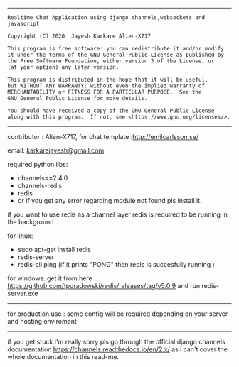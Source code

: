 *******************************************************************************
    Realtime Chat Application using django channels,websockets and javascript
    
    Copyright (C) 2020  Jayesh Karkare Alien-X717

    This program is free software: you can redistribute it and/or modify
    it under the terms of the GNU General Public License as published by
    the Free Software Foundation, either version 3 of the License, or
    (at your option) any later version.

    This program is distributed in the hope that it will be useful,
    but WITHOUT ANY WARRANTY; without even the implied warranty of
    MERCHANTABILITY or FITNESS FOR A PARTICULAR PURPOSE.  See the
    GNU General Public License for more details.

    You should have received a copy of the GNU General Public License
    along with this program.  If not, see <https://www.gnu.org/licenses/>.

***************************
contributor : Alien-X717, for chat template :http://emilcarlsson.se/

email: karkarejayesh@gmail.com

required python libs:
*    channels==2.4.0
*    channels-redis
*    redis
*    or if you get any error regarding module not found pls install it.

if you want to use redis as a channel layer
redis is required to be running in the background

for linux:
*    sudo apt-get install redis
*    redis-server
*    redis-cli ping (if it prints "PONG" then redis is succesfully running )

for windows:
get it from here : https://github.com/tporadowski/redis/releases/tag/v5.0.9 and run redis-server.exe

************************************************************************************
for production use :
some config will be required depending on your server and hosting enviroment
************************************************************************************

if you get stuck I'm really sorry pls go through the official django channels documentation https://channels.readthedocs.io/en/2.x/ as i can't cover the whole documentation in this read-me.
